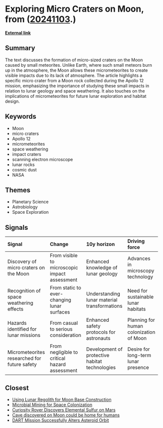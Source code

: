 # __Exploring Micro Craters on Moon__, from ([20241103](https://kghosh.substack.com/p/20241103).)

__[External link](https://jatan.space/the-tiniest-of-impact-craters/)__



## Summary

The text discusses the formation of micro-sized craters on the Moon caused by small meteorites. Unlike Earth, where such small meteors burn up in the atmosphere, the Moon allows these micrometeorites to create visible impacts due to its lack of atmosphere. The article highlights a specific micro crater from a Moon rock collected during the Apollo 12 mission, emphasizing the importance of studying these small impacts in relation to lunar geology and space weathering. It also touches on the implications of micrometeorites for future lunar exploration and habitat design.

## Keywords

* Moon
* micro craters
* Apollo 12
* micrometeorites
* space weathering
* impact craters
* scanning electron microscope
* lunar rocks
* cosmic dust
* NASA

## Themes

* Planetary Science
* Astrobiology
* Space Exploration

## Signals

| Signal                                       | Change                                        | 10y horizon                                    | Driving force                           |
|:---------------------------------------------|:----------------------------------------------|:-----------------------------------------------|:----------------------------------------|
| Discovery of micro craters on the Moon       | From visible to microscopic impact assessment | Enhanced knowledge of lunar geology            | Advances in microscopy technology       |
| Recognition of space weathering effects      | From static to ever-changing lunar surfaces   | Understanding lunar material transformations   | Need for sustainable lunar habitats     |
| Hazards identified for lunar missions        | From casual to serious consideration          | Enhanced safety protocols for astronauts       | Planning for human colonization of Moon |
| Micrometeorites researched for future safety | From negligible to critical hazard assessment | Development of protective habitat technologies | Desire for long-term lunar presence     |

## Closest

* [Using Lunar Regolith for Moon Base Construction](2bc07045c4e75ef3ed5beca70d3dc9c5)
* [Microbial Mining for Space Colonization](a67f9e7de0ac3ab7399e7e056c0f8883)
* [Curiosity Rover Discovers Elemental Sulfur on Mars](89a074c28278d3044addcf788778cacd)
* [Cave discovered on Moon could be home for humans](e9c93dd3ce532ddc97ede21eab466bed)
* [DART Mission Successfully Alters Asteroid Orbit](3104ce7da8c0d2b90e007402d07a930a)